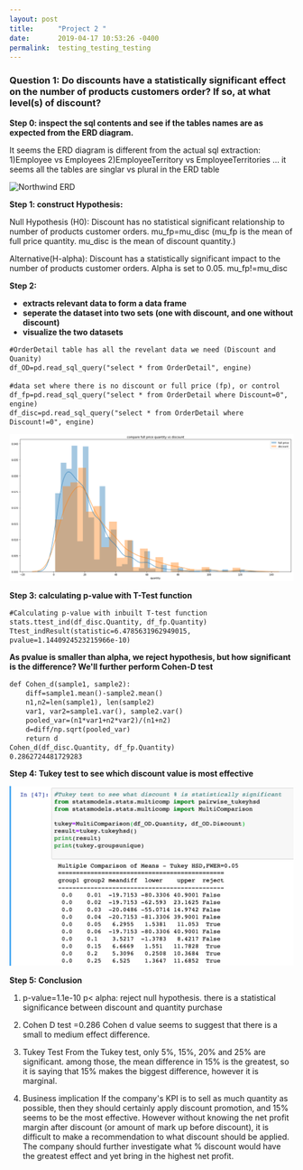 ```yaml
---
layout: post
title:      "Project 2 "
date:       2019-04-17 10:53:26 -0400
permalink:  testing_testing_testing
---
```


### Question 1: Do discounts have a statistically significant effect on the number of products customers order? If so, at what level(s) of discount?

**Step 0: inspect the sql contents and see if the tables names are as expected from the ERD diagram.**

It seems the ERD diagram is different from the actual sql extraction: 1)Employee vs Employees 2)EmployeeTerritory vs EmployeeTerritories ... it seems all the tables are singlar vs plural in the ERD table

![Northwind ERD](https://raw.githubusercontent.com/alexxlu/dsc-2-final-project-online-ds-pt-100118/master/Northwind_ERD.png)

**Step 1: construct Hypothesis:**

Null Hypothesis (H0): Discount has no statistical significant relationship to number of products customer orders. mu_fp=mu_disc (mu_fp is the mean of full price quantity. mu_disc is the mean of discount quantity.) 

Alternative(H-alpha): Discount has a statistically significant impact to the number of products customer orders. Alpha is set to 0.05. mu_fp!=mu_disc

**Step 2:**
- **extracts relevant data to form a data frame**
- **seperate the dataset into two sets (one with discount, and one without discount)**
- **visualize the two datasets**

```
#OrderDetail table has all the revelant data we need (Discount and Quanity)
df_OD=pd.read_sql_query("select * from OrderDetail", engine)

#data set where there is no discount or full price (fp), or control
df_fp=pd.read_sql_query("select * from OrderDetail where Discount=0", engine)
df_disc=pd.read_sql_query("select * from OrderDetail where Discount!=0", engine)

```

![Visualizing the datasets](https://raw.githubusercontent.com/alexxlu/dsc-2-final-project-online-ds-pt-100118/master/Q1graph.png)


**Step 3: calculating p-value with T-Test function**
```
#Calculating p-value with inbuilt T-test function
stats.ttest_ind(df_disc.Quantity, df_fp.Quantity)
Ttest_indResult(statistic=6.4785631962949015, pvalue=1.1440924523215966e-10)
```


**As pvalue is smaller than alpha, we reject hypothesis, but how significant is the difference? We'll further perform Cohen-D test**
```
def Cohen_d(sample1, sample2):
    diff=sample1.mean()-sample2.mean()
    n1,n2=len(sample1), len(sample2)
    var1, var2=sample1.var(), sample2.var()
    pooled_var=(n1*var1+n2*var2)/(n1+n2)
    d=diff/np.sqrt(pooled_var)
    return d
Cohen_d(df_disc.Quantity, df_fp.Quantity)
0.2862724481729283
```


**Step 4: Tukey test to see which discount value is most effective**

![Tukey Test](https://raw.githubusercontent.com/alexxlu/dsc-2-final-project-online-ds-pt-100118/master/Q1%20Tukey.png)

**Step 5: Conclusion**
1) p-value=1.1e-10
p< alpha: reject null hypothesis. there is a statistical significance between discount and quantity purchase

2) Cohen D test =0.286 
Cohen d value seems to suggest that there is a small to medium effect difference.

3) Tukey Test
From the Tukey test,  only 5%, 15%, 20% and 25% are significant. among those, the mean difference in 15% is the greatest, so it is saying that 15% makes the biggest difference, however it is marginal. 

4) Business implication
If the company's KPI is to sell as much quantity as possible, then they should certainly apply discount promotion, and 15% seems to be the most effective. However without knowing the net profit margin after discount (or amount of mark up before discount), it is difficult to make a recommendation to what discount should be applied. The company should further investigate what % discount would have the greatest effect and yet bring in the highest net profit.

